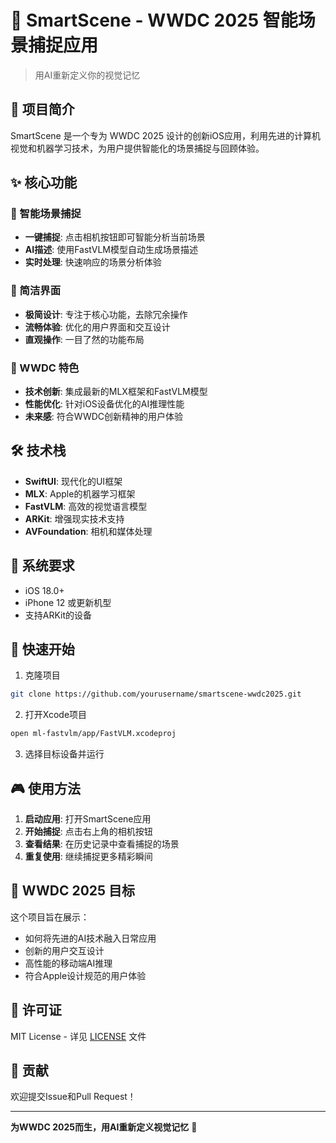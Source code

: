 # 🎯 SmartScene - WWDC 2025 智能场景捕捉应用

> 用AI重新定义你的视觉记忆

## 🌟 项目简介

SmartScene 是一个专为 WWDC 2025 设计的创新iOS应用，利用先进的计算机视觉和机器学习技术，为用户提供智能化的场景捕捉与回顾体验。

## ✨ 核心功能

### 🎥 智能场景捕捉
- **一键捕捉**: 点击相机按钮即可智能分析当前场景
- **AI描述**: 使用FastVLM模型自动生成场景描述
- **实时处理**: 快速响应的场景分析体验

### 📱 简洁界面
- **极简设计**: 专注于核心功能，去除冗余操作
- **流畅体验**: 优化的用户界面和交互设计
- **直观操作**: 一目了然的功能布局

### 🎯 WWDC 特色
- **技术创新**: 集成最新的MLX框架和FastVLM模型
- **性能优化**: 针对iOS设备优化的AI推理性能
- **未来感**: 符合WWDC创新精神的用户体验

## 🛠 技术栈

- **SwiftUI**: 现代化的UI框架
- **MLX**: Apple的机器学习框架
- **FastVLM**: 高效的视觉语言模型
- **ARKit**: 增强现实技术支持
- **AVFoundation**: 相机和媒体处理

## 📱 系统要求

- iOS 18.0+
- iPhone 12 或更新机型
- 支持ARKit的设备

## 🚀 快速开始

1. 克隆项目
```bash
git clone https://github.com/yourusername/smartscene-wwdc2025.git
```

2. 打开Xcode项目
```bash
open ml-fastvlm/app/FastVLM.xcodeproj
```

3. 选择目标设备并运行

## 🎮 使用方法

1. **启动应用**: 打开SmartScene应用
2. **开始捕捉**: 点击右上角的相机按钮
3. **查看结果**: 在历史记录中查看捕捉的场景
4. **重复使用**: 继续捕捉更多精彩瞬间

## 🎯 WWDC 2025 目标

这个项目旨在展示：
- 如何将先进的AI技术融入日常应用
- 创新的用户交互设计
- 高性能的移动端AI推理
- 符合Apple设计规范的用户体验

## 📄 许可证

MIT License - 详见 [LICENSE](LICENSE) 文件

## 🤝 贡献

欢迎提交Issue和Pull Request！

---

**为WWDC 2025而生，用AI重新定义视觉记忆** 🚀

